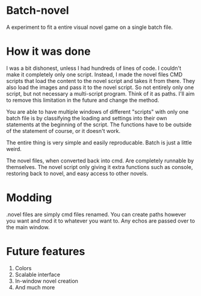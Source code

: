 # Batch-novel
 A experiment to fit a entire visual novel game on a single batch file.

# How it was done
 I was a bit dishonest, unless I had hundreds of lines of code. I couldn't make it completely only one script. Instead, I made the novel files CMD scripts that load the content to the novel script and takes it from there. They also load the images and pass it to the novel script. So not entirely only one script, but not necessary a multi-script program. Think of it as paths. I'll aim to remove this limitation in the future and change the method.

 You are able to have multiple windows of different "scripts" with only one batch file is by classifying the loading and settings into their own statements at the beginning of the script. The functions have to be outside of the statement of course, or it doesn't work. 

 The entire thing is very simple and easily reproducable. Batch is just a little weird.

 The novel files, when converted back into cmd. Are completely runnable by themselves. The novel script only giving it extra functions such as console, restoring back to novel, and easy access to other novels.

# Modding
 .novel files are simply cmd files renamed. You can create paths however you want and mod it to whatever you want to. Any echos are passed over to the main window.

# Future features
 1. Colors
 2. Scalable interface
 3. In-window novel creation
 4. And much more